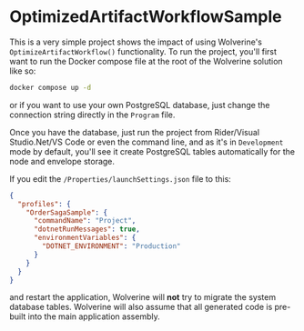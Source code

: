 # OptimizedArtifactWorkflowSample

This is a very simple project shows the impact of using Wolverine's `OptimizeArtifactWorkflow()` functionality. To run the project,
you'll first want to run the Docker compose file at the root of the Wolverine solution like so:

```bash
docker compose up -d
```

or if you want to use your own PostgreSQL database, just change the connection string directly in the `Program` file.

Once you have the database, just run the project from Rider/Visual Studio.Net/VS Code or even the command line, and as it's
in `Development` mode by default, you'll see it create PostgreSQL tables automatically for the node and envelope storage.

If you edit the `/Properties/launchSettings.json` file to this:

```json
{
  "profiles": {
    "OrderSagaSample": {
      "commandName": "Project",
      "dotnetRunMessages": true,
      "environmentVariables": {
        "DOTNET_ENVIRONMENT": "Production"
      }
    }
  }
}
```

and restart the application, Wolverine will **not** try to migrate the system database tables. Wolverine will also assume
that all generated code is pre-built into the main application assembly. 
